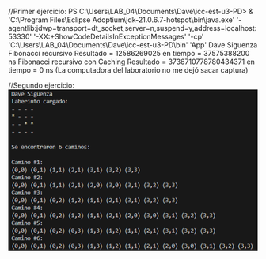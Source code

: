 //Primer ejercicio:
PS C:\Users\LAB_04\Documents\Dave\icc-est-u3-PD>  & 'C:\Program Files\Eclipse Adoptium\jdk-21.0.6.7-hotspot\bin\java.exe' '-agentlib:jdwp=transport=dt_socket,server=n,suspend=y,address=localhost:53330' '-XX:+ShowCodeDetailsInExceptionMessages' '-cp' 'C:\Users\LAB_04\Documents\Dave\icc-est-u3-PD\bin' 'App' 
Dave Siguenza
Fibonacci recursivo
Resultado = 12586269025 en tiempo = 37575388200 ns
Fibonacci recursivo con Caching
Resultado = 3736710778780434371 en tiempo = 0 ns
(La computadora del laboratorio no me dejó sacar captura)

//Segundo ejercicio:
![alt text](image.png)